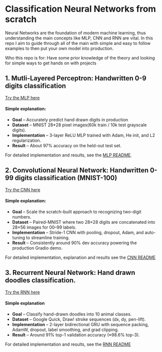 # Classification Neural Networks from scratch

Neural Networks are the foundation of modern machine learning, thus understanding the main concepts like MLP, CNN and RNN are vital. In this repo I aim to guide through all of the main with simple and easy to follow examples to then put your own model into production. 

Who this repo is for: Have some prior knowledge of the theory and looking for simple ways to get hands on with projects

## 1. Mutli-Layered Perceptron: Handwritten 0-9 digits classification
[Try the MLP here](https://huggingface.co/spaces/Eli181927/elliot_digit_classifier/)

#### Simple explanation:
- **Goal** – Accurately predict hand drawn digits in production
- **Dataset** – MNIST 28*28 pixel images(60k train / 10k test grayscale digits).
- **Implementation** – 3-layer ReLU MLP trained with Adam, He init, and L2 regularization.
- **Result** – About 97% accuracy on the held-out test set.

For detailed implementation and results, see the [MLP README](1.MLP/README.md). 





## 2. Convolutional Neural Network: Handwritten 0-99  digits classification (MNIST-100)
[Try the CNN here](https://huggingface.co/spaces/Eli181927/0-99_Classification)

#### Simple explanation:
- **Goal** – Scale the scratch-built approach to recognizing two-digit numbers.
- **Dataset** – Paired-MNIST where two 28×28 digits are concatenated into 28×56 images for 00–99 labels.
- **Implementation** – Stride-1 CNN with pooling, dropout, Adam, and auto-tuning to streamline training.
- **Result** – Consistently around 90% dev accuracy powering the production Gradio demo.

For detailed implementation, explanation and results see the [CNN README](2.CNN//README.md)


## 3. Recurrent Neural Network: Hand drawn doodles classification.
[Try the RNN here](https://huggingface.co/spaces/Eli181927/animal_doodle_classifier)

#### Simple explanation

- **Goal** – Classify hand-drawn doodles into 10 animal classes.
- **Dataset** – Google Quick, Draw! stroke sequences (dx, dy, pen-lift).
- **Implementation** – 2-layer bidirectional GRU with sequence packing, AdamW, dropout, label smoothing, and grad clipping.
- **Result** – Around 91% top-1 validation accuracy (≈98.6% top-3).

For detailed implementation and results, see the [RNN README](3.RNN/README.md)
